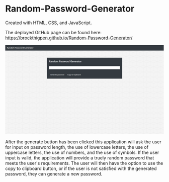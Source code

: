 # Random-Password-Generator
Created with HTML, CSS, and JavaScript.

The deployed GitHub page can be found here: https://brockthigpen.github.io/Random-Password-Generator/

![image](https://raw.githubusercontent.com/BrockThigpen/Random-Password-Generator/master/assets/images/Screenshot.png)

After the generate button has been clicked this application will ask the user for input on password length, the use of lowercase letters, the use of uppercase letters, the use of numbers, and the use of symbols. If the user input is valid, the application will provide a truely random password that meets the user's requirements. The user will then have the option to use the copy to clipboard button, or if the user is not satisfied with the generated password, they can generate a new password. 
